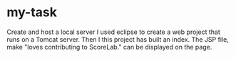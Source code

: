 # my-task
Create and host a local server
I used eclipse to create a web project that runs on a Tomcat server. Then I this project has built an index. The JSP file, make "loves contributing to ScoreLab." can be displayed on the page.
